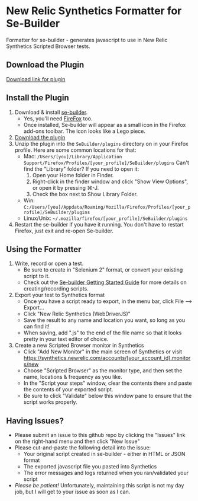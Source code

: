 New Relic Synthetics Formatter for Se-Builder
==============================

Formatter for se-builder - generates javascript to use in New Relic Synthetics Scripted Browser tests.

## Download the Plugin

[Download link for plugin](https://github.com/sschwartzman/newrelic-synthetics-sebuilder/blob/master/nr_synthetics_formatter.zip)

## Install the Plugin

1. Download & install [se-builder](http://sebuilder.github.io/se-builder/).
   * Yes, you'll need [FireFox](https://www.mozilla.org/en-US/firefox/new/) too.
   * Once installed, Se-builder will appear as a small icon in the Firefox add-ons toolbar. The icon looks like a Lego piece.
2. [Download the plugin](https://github.com/sschwartzman/newrelic-synthetics-sebuilder/blob/master/nr_synthetics_formatter.zip)
2. Unzip the plugin into the `SeBuilder/plugins` directory on in your Firefox profile. Here are some common locations for that:
   * Mac: `/Users/[you]/Library/Application Support/Firefox/Profiles/[your_profile]/SeBuilder/plugins`
     Can't find the "Library" folder? If you need to open it:
     1. Open your Home folder in Finder.
     2. Right-click in the finder window and click "Show View Options", or open it by pressing ⌘-J.
     3. Check the box next to Show Library Folder.
   * Win: `C:/Users/[you]/Appdata/Roaming/Mozilla/Firefox/Profiles/[your_profile]/SeBuilder/plugins`
   * Linux/Unix: `~/.mozilla/firefox/[your_profile]/SeBuilder/plugins`
3. Restart the se-builder if you have it running. You don't have to restart Firefox, just exit and re-open Se-builder.

## Using the Formatter

1. Write, record or open a test. 
   * Be sure to create in "Selenium 2" format, or convert your existing script to it.
   * Check out the [Se-builder Getting Started Guide](https://github.com/sebuilder/se-builder/wiki/Getting-Started#recording-your-first-script) for more details on creating/recording scripts.
2. Export your test to Synthetics format
   * Once you have a script ready to export, in the menu bar, click File --> Export...
   * Click "New Relic Synthetics (WebDriverJS)"
   * Save the result to any name and location you want, so long as you can find it! 
   * When saving, add ".js" to the end of the file name so that it looks pretty in your text editor of choice.
3. Create a new Scripted Browser monitor in Synthetics
   * Click "Add New Monitor" in the main screen of Synthetics or visit https://synthetics.newrelic.com/accounts/[your_account_id].monitors/new
   * Choose "Scripted Browser" as the monitor type, and then set the name, locations & frequency as you like.
   * In the "Script your steps" window, clear the contents there and paste the contents of your exported script.
   * Be sure to click "Validate" below this window pane to ensure that the script works properly.

## Having Issues?

* Please submit an issue to this github repo by clicking the "Issues" link on the right-hand menu and then click "New Issue"
* Please cut-and-paste the following detail into the issue:
  * Your original script created in se-builder - either in HTML or JSON format
  * The exported javascript file you pasted into Synthetics
  * The error messages and logs returned when you ran/validated your script
* *Please be patient!* Unfortunately, maintaining this script is not my day job, but I will get to your issue as soon as I can.